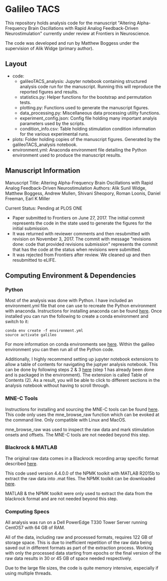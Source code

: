 # Galileo TACS

This repository holds analysis code for the manuscript "Altering Alpha-Frequency Brain Oscillations with Rapid Analog Feedback-Driven Neurostimulation" currently under review at Frontiers in Neuroscience.

The code was developed and run by Matthew Boggess under the supervision of Alik Widge (primary author).

## Layout

- code:
  - galileoTACS_analysis: Jupyter notebook containing structured analysis code run for the manuscript. Running this will reproduce the reported figures and results.
  - statistics.py: Helper functions for the bootstrap and permutation tests.
  - plotting.py: Functions used to generate the manuscript figures.
  - data_processing.py: Miscellaneous data processing utility functions.
  - experiment_config.json: Config file holding many important analyis parameters used by the scripts.
  - condition_info.csv: Table holding stimulation condition information for the various experimental runs.
- plots: Folder holding copies of the manuscript figures. Generated by the galileoTACS_analysis notebook.
- environment.yml: Anaconda environment file detailing the Python environment used to produce the manuscript results.

## Manuscript Information

Manuscript Title: Altering Alpha-Frequency Brain Oscillations with Rapid Analog Feedback-Driven Neurostimulation
Authors: Alik Sunil Widge, Matthew Boggess, Andrew Mullen, Shivani Sheopory, Roman Loonis, Daniel Freeman, Earl K Miller

Current Status: Pending at PLOS ONE
  - Paper submitted to Frontiers on June 27, 2017. The initial commit represents the code in the state used to generate the figures for the initial submission.
  - It was returned with reviewer comments and then resubmitted with revision on November 3, 2017. The commit with message "revisions done: code that provided revisions submission" represents the commit that has the code at the status when revisions were submitted.
  - It was rejected from Frontiers after review. We cleaned up and then resubmitted to eLIFE.

## Computing Environment & Dependencies

### Python

Most of the analysis was done with Python. I have included an environment.yml file that one can use to recreate the Python environment with anaconda. Instructions for installing anaconda can be found <a href="https://conda.io/docs/user-guide/install/download.html">here</a>. Once installed you can run the following to create a conda environment and switch to it:

	conda env create -f environment.yml
	source activate galileo

For more information on conda environments see <a href="https://conda.io/docs/user-guide/tasks/manage-environments.html">here</a>. Within the galileo environment you can then run all of the Python code.

Additionally, I highly recommend setting up jupyter notebook extensions to allow a table of contents for navigating the juptyer analysis notebook. This can be done by following steps 2 & 3 <a href="https://github.com/ipython-contrib/jupyter_contrib_nbextensions">here</a> (step 1 has already been done and is packaged in the environment). The extension is called Table of Contents (2). As a result, you will be able to click to different sections in the analysis notebook without having to scroll through.

### MNE-C Tools

Instructions for installing and sourcing the MNE-C tools can be found <a href="https://mne-tools.github.io/stable/install_mne_c.html">here</a>. This code only uses the mne_browse_raw
function which can be evoked at the command line. Only compatible with Linux and MacOS.

mne_browse_raw was used to inspect the raw data and mark stimulation onsets and offsets. The MNE-C tools are not needed beyond this step.

### Blackrock & MATLAB

The original raw data comes in a Blackrock recording array specific format described <a href="http://support.blackrockmicro.com/KB/View/166838-file-specifications-packet-details-headers-etc">here</a>.

This code used version 4.4.0.0 of the NPMK toolkit with MATLAB R2015b to extract the raw data into .mat files. The NPMK toolkit can be downloaded <a href="https://github.com/BlackrockMicrosystems/NPMK/releases">here</a>.

MATLAB & the NPMK toolkit were only used to extract the data from the blackrock format and are not needed beyond this step.

### Computing Specs

All analysis was run on a Dell PowerEdge T330 Tower Server running CentOS7 with 64 GB of RAM.

All of the data, including raw and processed formats, requires 122 GB of storage space. This is due to inefficient repetition of the raw data being saved out in different formats as part of the extraction process.
Working with only the processed data starting from epochs or the final version of the raw data results in 30 or 45 GB of space needed respectively.

Due to the large file sizes, the code is quite memory intensive, especially if using multiple threads.


